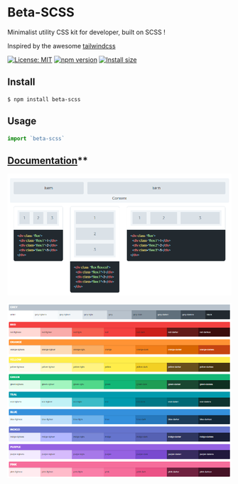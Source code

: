 # Beta-SCSS

Minimalist utility CSS kit for developer, built on SCSS !

Inspired by the awesome [tailwindcss](https://github.com/tailwindcss/tailwindcss)

[![License: MIT](https://img.shields.io/badge/license-MIT-blue.svg)](https://github.com/Wifsimster/beta/blob/master/LICENSE)
[![npm version](https://badge.fury.io/js/beta-scss.svg)](https://www.npmjs.com/package/beta-scss)
[![Install size](https://packagephobia.now.sh/badge?p=beta-scss)](https://packagephobia.now.sh/result?p=beta-scss)

## Install

```
$ npm install beta-scss
```

## Usage

```js
import `beta-scss`
```

## [Documentation](https://wifsimster.github.io/beta-scss-documentation)\*\*

![scheme](https://github.com/Wifsimster/beta-scss-documentation/blob/master/screen-01.png)

![scheme](https://github.com/Wifsimster/beta-scss-documentation/blob/master/screen-02.png)

